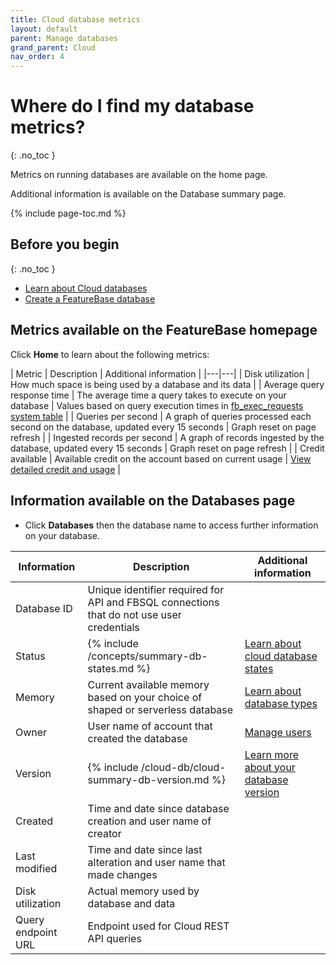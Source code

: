 ```yaml
---
title: Cloud database metrics
layout: default
parent: Manage databases
grand_parent: Cloud
nav_order: 4
---
```


# Where do I find my database metrics?
{: .no_toc }

Metrics on running databases are available on the home page.

Additional information is available on the Database summary page.

{% include page-toc.md %}

## Before you begin
{: .no_toc }

* [Learn about Cloud databases](/docs/cloud/cloud-databases/cloud-db-manage)
* [Create a FeatureBase database](/docs/cloud/cloud-databases/cloud-db-create)

## Metrics available on the FeatureBase homepage

Click **Home** to learn about the following metrics:

| Metric | Description | Additional information |
|---|---|
| Disk utilization | How much space is being used by a database and its data |
| Average query response time | The average time a query takes to execute on your database | Values based on query execution times in [fb_exec_requests system table](/docs/sql-guide/system-tables/system-tables-home/#fb_exec_requests) |
| Queries per second | A graph of queries processed each second on the database, updated every 15 seconds | Graph reset on page refresh |
| Ingested records per second | A graph of records ingested by the database, updated every 15 seconds | Graph reset on page refresh |
| Credit available | Available credit on the account based on current usage | [View detailed credit and usage](/docs/cloud/cloud-org-manage) |

## Information available on the Databases page

* Click **Databases** then the database name to access further information on your database.

| Information | Description | Additional information |
|---|---|---|
| Database ID | Unique identifier required for API and FBSQL connections that do not use user credentials |   |
| Status | {% include /concepts/summary-db-states.md %} | [Learn about cloud database states](/docs/cloud/cloud-databases/cloud-db-states) |
| Memory | Current available memory based on your choice of shaped or serverless database | [Learn about database types](#what-types-of-database-can-i-create) |
| Owner | User name of account that created the database | [Manage users](/docs/cloud/cloud-users/cloud-users-manage) |
| Version | {% include /cloud-db/cloud-summary-db-version.md %} | [Learn more about your database version](/docs/cloud/cloud-databases/cloud-db-versions) |
| Created | Time and date since database creation and user name of creator |  |
| Last modified | Time and date since last alteration and user name that made changes |  |
| Disk utilization | Actual memory used by database and data |  |
| Query endpoint URL | Endpoint used for Cloud REST API queries |  |
